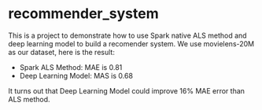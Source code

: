 # recommender_system

This is a project to demonstrate how to use Spark native ALS method and deep learning model to build a recomender system.
We use movielens-20M as our dataset, here is the result:

* Spark ALS Method: MAE is 0.81
* Deep Learning Model: MAS is 0.68

It turns out that Deep Learning Model could improve 16% MAE error than ALS method.
